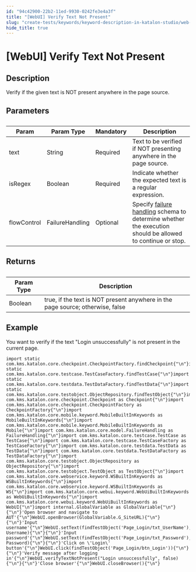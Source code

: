 ```yaml
---
id: "94c42900-22b2-11ed-9930-0242fe3e4a3f"
title: "[WebUI] Verify Text Not Present"
slug: "create-tests/keywords/keyword-description-in-katalon-studio/web-ui-keywords/webui-verify-text-not-present"
hide_title: true
---
```


# <a id="id_0" class="anchor_top_offset"/><a id="ariaid-title1" class="anchor_top_offset"/>[WebUI] Verify Text Not Present


## <a id="id_0__id_1" class="anchor_top_offset"/>Description  

              
<p xmlns="http://www.w3.org/1999/xhtml" className="p">Verify if the given text is NOT present anywhere in the page   source.</p> 
      

## <a id="id_0__id_2" class="anchor_top_offset"/>Parameters  

              
<table xmlns="http://www.w3.org/1999/xhtml" className="table anchor_top_offset" id="id_0__80602269-5952-4779-b4c6-f4f3dfe9039c"><caption /><thead className="thead"><tr className><th className="entry anchor_top_offset" id="id_0__80602269-5952-4779-b4c6-f4f3dfe9039c__entry__1">Param</th><th className="entry anchor_top_offset" id="id_0__80602269-5952-4779-b4c6-f4f3dfe9039c__entry__2">Param Type</th><th className="entry anchor_top_offset" id="id_0__80602269-5952-4779-b4c6-f4f3dfe9039c__entry__3">Mandatory</th><th className="entry anchor_top_offset" id="id_0__80602269-5952-4779-b4c6-f4f3dfe9039c__entry__4">Description</th></tr></thead><tbody className="tbody"><tr className><td className="entry" headers="id_0__80602269-5952-4779-b4c6-f4f3dfe9039c__entry__1 id_0__80602269-5952-4779-b4c6-f4f3dfe9039c__entry__2 id_0__80602269-5952-4779-b4c6-f4f3dfe9039c__entry__3 id_0__80602269-5952-4779-b4c6-f4f3dfe9039c__entry__4 ">text</td><td className="entry" headers="id_0__80602269-5952-4779-b4c6-f4f3dfe9039c__entry__1 id_0__80602269-5952-4779-b4c6-f4f3dfe9039c__entry__2 id_0__80602269-5952-4779-b4c6-f4f3dfe9039c__entry__3 id_0__80602269-5952-4779-b4c6-f4f3dfe9039c__entry__4 ">String</td><td className="entry" headers="id_0__80602269-5952-4779-b4c6-f4f3dfe9039c__entry__1 id_0__80602269-5952-4779-b4c6-f4f3dfe9039c__entry__2 id_0__80602269-5952-4779-b4c6-f4f3dfe9039c__entry__3 id_0__80602269-5952-4779-b4c6-f4f3dfe9039c__entry__4 ">Required</td><td className="entry" headers="id_0__80602269-5952-4779-b4c6-f4f3dfe9039c__entry__1 id_0__80602269-5952-4779-b4c6-f4f3dfe9039c__entry__2 id_0__80602269-5952-4779-b4c6-f4f3dfe9039c__entry__3 id_0__80602269-5952-4779-b4c6-f4f3dfe9039c__entry__4 ">Text to be verified if NOT presenting anywhere in the page         source.</td></tr><tr className><td className="entry" headers="id_0__80602269-5952-4779-b4c6-f4f3dfe9039c__entry__1 id_0__80602269-5952-4779-b4c6-f4f3dfe9039c__entry__2 id_0__80602269-5952-4779-b4c6-f4f3dfe9039c__entry__3 id_0__80602269-5952-4779-b4c6-f4f3dfe9039c__entry__4 ">isRegex</td><td className="entry" headers="id_0__80602269-5952-4779-b4c6-f4f3dfe9039c__entry__1 id_0__80602269-5952-4779-b4c6-f4f3dfe9039c__entry__2 id_0__80602269-5952-4779-b4c6-f4f3dfe9039c__entry__3 id_0__80602269-5952-4779-b4c6-f4f3dfe9039c__entry__4 ">Boolean</td><td className="entry" headers="id_0__80602269-5952-4779-b4c6-f4f3dfe9039c__entry__1 id_0__80602269-5952-4779-b4c6-f4f3dfe9039c__entry__2 id_0__80602269-5952-4779-b4c6-f4f3dfe9039c__entry__3 id_0__80602269-5952-4779-b4c6-f4f3dfe9039c__entry__4 ">Required</td><td className="entry" headers="id_0__80602269-5952-4779-b4c6-f4f3dfe9039c__entry__1 id_0__80602269-5952-4779-b4c6-f4f3dfe9039c__entry__2 id_0__80602269-5952-4779-b4c6-f4f3dfe9039c__entry__3 id_0__80602269-5952-4779-b4c6-f4f3dfe9039c__entry__4 ">Indicate whether the expected text is a regular         expression.</td></tr><tr className><td className="entry" headers="id_0__80602269-5952-4779-b4c6-f4f3dfe9039c__entry__1 id_0__80602269-5952-4779-b4c6-f4f3dfe9039c__entry__2 id_0__80602269-5952-4779-b4c6-f4f3dfe9039c__entry__3 id_0__80602269-5952-4779-b4c6-f4f3dfe9039c__entry__4 ">flowControl</td><td className="entry" headers="id_0__80602269-5952-4779-b4c6-f4f3dfe9039c__entry__1 id_0__80602269-5952-4779-b4c6-f4f3dfe9039c__entry__2 id_0__80602269-5952-4779-b4c6-f4f3dfe9039c__entry__3 id_0__80602269-5952-4779-b4c6-f4f3dfe9039c__entry__4 ">FailureHandling</td><td className="entry" headers="id_0__80602269-5952-4779-b4c6-f4f3dfe9039c__entry__1 id_0__80602269-5952-4779-b4c6-f4f3dfe9039c__entry__2 id_0__80602269-5952-4779-b4c6-f4f3dfe9039c__entry__3 id_0__80602269-5952-4779-b4c6-f4f3dfe9039c__entry__4 ">Optional</td><td className="entry" headers="id_0__80602269-5952-4779-b4c6-f4f3dfe9039c__entry__1 id_0__80602269-5952-4779-b4c6-f4f3dfe9039c__entry__2 id_0__80602269-5952-4779-b4c6-f4f3dfe9039c__entry__3 id_0__80602269-5952-4779-b4c6-f4f3dfe9039c__entry__4 ">Specify <a className="xref" href="/docs/maintain/configure-failure-handling-settings-in-katalon-studio">failure handling</a> schema to         determine whether the execution should be allowed to continue or         stop.</td></tr></tbody></table> 
      

## <a id="id_0__id_3" class="anchor_top_offset"/>Returns

              
<table xmlns="http://www.w3.org/1999/xhtml" className="table anchor_top_offset" id="id_0__2b8ba16a-164a-41f7-afa0-944c1f0285e1"><caption /><thead className="thead"><tr className><th className="entry anchor_top_offset" id="id_0__2b8ba16a-164a-41f7-afa0-944c1f0285e1__entry__1">Param Type</th><th className="entry anchor_top_offset" id="id_0__2b8ba16a-164a-41f7-afa0-944c1f0285e1__entry__2">Description</th></tr></thead><tbody className="tbody"><tr className><td className="entry" headers="id_0__2b8ba16a-164a-41f7-afa0-944c1f0285e1__entry__1 id_0__2b8ba16a-164a-41f7-afa0-944c1f0285e1__entry__2 ">Boolean</td><td className="entry" headers="id_0__2b8ba16a-164a-41f7-afa0-944c1f0285e1__entry__1 id_0__2b8ba16a-164a-41f7-afa0-944c1f0285e1__entry__2 ">true, if the text is NOT present anywhere in the page         source; otherwise, false</td></tr></tbody></table> 
      

## <a id="id_0__id_4" class="anchor_top_offset"/>Example 

              
<p xmlns="http://www.w3.org/1999/xhtml" className="p">You want to verify if the text "Login unsuccessfully" is not   present in the current page.</p> 
              
<pre xmlns="http://www.w3.org/1999/xhtml" className="pre codeblock"><code>import static com.kms.katalon.core.checkpoint.CheckpointFactory.findCheckpoint{"\n"}import static com.kms.katalon.core.testcase.TestCaseFactory.findTestCase{"\n"}import static com.kms.katalon.core.testdata.TestDataFactory.findTestData{"\n"}import static com.kms.katalon.core.testobject.ObjectRepository.findTestObject{"\n"}import com.kms.katalon.core.checkpoint.Checkpoint as Checkpoint{"\n"}import com.kms.katalon.core.checkpoint.CheckpointFactory as CheckpointFactory{"\n"}import com.kms.katalon.core.mobile.keyword.MobileBuiltInKeywords as MobileBuiltInKeywords{"\n"}import com.kms.katalon.core.mobile.keyword.MobileBuiltInKeywords as Mobile{"\n"}import com.kms.katalon.core.model.FailureHandling as FailureHandling{"\n"}import com.kms.katalon.core.testcase.TestCase as TestCase{"\n"}import com.kms.katalon.core.testcase.TestCaseFactory as TestCaseFactory{"\n"}import com.kms.katalon.core.testdata.TestData as TestData{"\n"}import com.kms.katalon.core.testdata.TestDataFactory as TestDataFactory{"\n"}import com.kms.katalon.core.testobject.ObjectRepository as ObjectRepository{"\n"}import com.kms.katalon.core.testobject.TestObject as TestObject{"\n"}import com.kms.katalon.core.webservice.keyword.WSBuiltInKeywords as WSBuiltInKeywords{"\n"}import com.kms.katalon.core.webservice.keyword.WSBuiltInKeywords as WS{"\n"}import com.kms.katalon.core.webui.keyword.WebUiBuiltInKeywords as WebUiBuiltInKeywords{"\n"}import com.kms.katalon.core.webui.keyword.WebUiBuiltInKeywords as WebUI{"\n"}import internal.GlobalVariable as GlobalVariable{"\n"}{"\n"}'Open browser and navigate to AUT'{"\n"}WebUI.openBrowser(GlobalVariable.G_SiteURL){"\n"}{"\n"}'Input username'{"\n"}WebUI.setText(findTestObject('Page_Login/txt_UserName'), Username){"\n"}{"\n"}'Input password'{"\n"}WebUI.setText(findTestObject('Page_Login/txt_Password'), Password){"\n"}{"\n"}'Click on \'Login\' button'{"\n"}WebUI.click(findTestObject('Page_Login/btn_Login')){"\n"}{"\n"}'Verify message after logging in'{"\n"}WebUI.verifyTextNotPresent("Login unsuccessfully", false){"\n"}{"\n"}'Close browser'{"\n"}WebUI.closeBrowser(){"\n"}</code></pre> 
            
